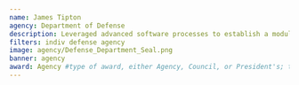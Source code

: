 ```yaml
---
name: James Tipton
agency: Department of Defense
description: Leveraged advanced software processes to establish a modular software concept and maximize ground-based and operational testing. This software will save $10 million annually, in addition to saving time and 
filters: indiv defense agency
image: agency/Defense_Department_Seal.png
banner: agency
award: Agency #type of award, either Agency, Council, or President's; this is case sensitive so make sure to match the options listed exactly. This section generates the format of the card
---
```

